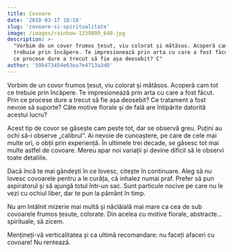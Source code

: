 ```yaml
---
title: Covoare
date: '2018-03-17 10:18'
slug: 'covoare-si-spiritualitate'
image: /images/rainbow-1339809_640.jpg
description: >-
  "Vorbim de un covor frumos țesut, viu colorat și mătăsos. Acoperă cam tot ce
  trebuie prin încăpere. Te impresionează prin arta cu care a fost făcut. Prin
  ce procese dure a trecut să fie așa deosebit? C"
author: '59b473454e63ea7e4713a3d0'
---
```

<div class="kg-card-markdown"><p>Vorbim de un covor frumos țesut, viu colorat și mătăsos. Acoperă cam tot ce trebuie prin încăpere. Te impresionează prin arta cu care a fost făcut. Prin ce procese dure a trecut să fie așa deosebit? Ce tratament a fost nevoie să suporte? Câte motive florale și de fală are întipărite datorită acestui lucru?</p>
<p>Acest tip de covor se găsește cam peste tot, dar se observă greu. Puțini au ochi să-i observe „calibrul”. Ai nevoie de cunoaștere, pe care de cele mai multe ori, o obții prin experiență. În ultimele trei decade, se găsesc tot mai multe astfel de covoare. Mereu apar noi variații și devine dificil să le observi toate detaliile.</p>
<p>Dacă încă te mai gândești în ce lovesc, citește în continuare. Aleg să nu lovesc covoarele pentru a le curăța, că inhalez numai praf. Prefer să pun aspiratorul și să ajungă totul într-un sac. Sunt particule nocive pe care nu le vezi cu ochiul liber, dar te pun la pământ în timp.</p>
<p>Nu am întâlnit mizerie mai multă și năclăială mai mare ca cea de sub covoarele frumos țesute, colorate. Din acelea cu motive florale, abstracte... spirituale, să zicem.</p>
<p>Mențineți-vă verticalitatea și ca ultimă recomandare: nu faceți afaceri cu covoare! Nu rentează.</p>
</div>
    
